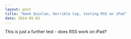 ```yaml
---
layout: post
title: "Hank Quinlan, Horrible Cop, testing RSS on iPad"
date: 2014-05-03
---
```


This is just a further test - does RSS work on iPad?
